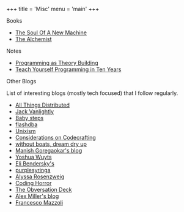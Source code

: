 +++
title = 'Misc'
menu = 'main'
+++

<div class="section">
<div class="section-title">Books</div>

- [The Soul Of A New Machine](https://www.goodreads.com/book/show/7090.The_Soul_of_a_New_Machine)
- [The Alchemist](https://www.goodreads.com/book/show/18144590-the-alchemist)

</div>

<div class="section">
<div class="section-title">Notes</div>

- [Programming as Theory Building](https://algoritmos-iii.github.io/assets/bibliografia/programming-as-theory-building.pdf)
- [Teach Yourself Programming in Ten Years](https://www.norvig.com/21-days.html)

</div>

<div class="section">
<div class="section-title">Other Blogs</div>

List of interesting blogs (mostly tech focused) that I follow regularly.

- [All Things Distributed](https://www.allthingsdistributed.com/)
- [Jack Vanlightly](https://jack-vanlightly.com/)
- [Baby steps](https://smallcultfollowing.com/babysteps/)
- [flashdba](https://flashdba.com/)
- [Unixism](https://unixism.net/)
- [Considerations on Codecrafting](https://blog.polybdenum.com/)
- [without boats, dream dry up](https://without.boats/)
- [Manish Goregaokar's blog](https://manishearth.github.io/blog/archives/)
- [Yoshua Wuyts](https://blog.yoshuawuyts.com/)
- [Eli Bendersky's](https://eli.thegreenplace.net/)
- [purplesyringa](https://purplesyringa.moe/blog/)
- [Alyssa Rosenzweig](https://rosenzweig.io/)
- [Coding Horror](https://blog.codinghorror.com/)
- [The Obversation Deck](https://bcantrill.dtrace.org/)
- [Alex Miller's blog](https://transactional.blog/)
- [Francesco Mazzoli](https://mazzo.li/archive.html)

</div>

